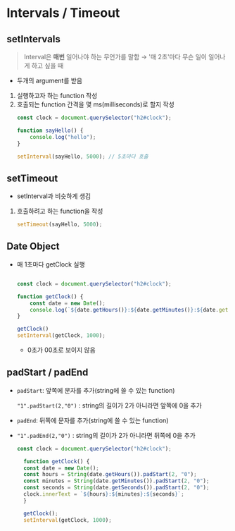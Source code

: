 # Intervals / Timeout

## setIntervals
> Interval은 **매번** 일어나야 하는 무언가를 말함 → '매 2초'마다 무슨 일이 일어나게 하고 싶을 때


- 두개의 argument를 받음
    
1. 실행하고자 하는 function 작성
2. 호출되는 function 간격을 몇 ms(milliseconds)로 할지 작성
    ```javascript
    const clock = document.querySelector("h2#clock");

    function sayHello() {
        console.log("hello");
    }

    setInterval(sayHello, 5000); // 5초마다 호출
    ```
## setTimeout

- setInterval과 비슷하게 생김

1. 호출하려고 하는 function을 작성
    ```javascript
    setTimeout(sayHello, 5000);
    ```

## Date Object

- 매 1초마다 getClock 실행
    ```javascript
    
    const clock = document.querySelector("h2#clock");

    function getClock() {
        const date = new Date();
        console.log(`${date.getHours()}:${date.getMinutes()}:${date.getSeconds}`);
    }

    getClock()
    setInterval(getClock, 1000);
    ```
    - 0초가 00초로 보이지 않음

## padStart / padEnd

- `padStart`: 앞쪽에 문자를 추가(string에 쓸 수 있는 function)
  
  `"1".padStart(2,"0")` : string의 길이가 2가 아니라면 앞쪽에 0을 추가

- `padEnd`: 뒤쪽에 문자를 추가(string에 쓸 수 있는 function)
- 
  `"1".padEnd(2,"0")` : string의 길이가 2가 아니라면 뒤쪽에 0을 추가

  ```javascript
  const clock = document.querySelector("h2#clock");

    function getClock() {
    const date = new Date();
    const hours = String(date.getHours()).padStart(2, "0");
    const minutes = String(date.getMinutes()).padStart(2, "0");
    const seconds = String(date.getSeconds()).padStart(2, "0");
    clock.innerText = `${hours}:${minutes}:${seconds}`;
    }

    getClock();
    setInterval(getClock, 1000);
  ```